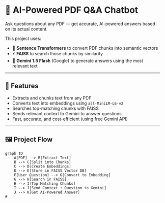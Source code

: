 # 📄 AI-Powered PDF Q&A Chatbot

Ask questions about any PDF — get accurate, AI-powered answers based on its actual content.

This project uses:
- 🧠 **Sentence Transformers** to convert PDF chunks into semantic vectors
- ⚡ **FAISS** to search those chunks by similarity
- 🤖 **Gemini 1.5 Flash** (Google) to generate answers using the most relevant text

---

## 📌 Features

- Extracts and chunks text from any PDF
- Converts text into embeddings using `all-MiniLM-L6-v2`
- Searches top-matching chunks with FAISS
- Sends relevant context to Gemini to answer questions
- Fast, accurate, and cost-efficient (using free Gemini API)

---

## 🖼️ Project Flow

```mermaid
graph TD
    A[PDF] --> B[Extract Text]
    B --> C[Split into Chunks]
    C --> D[Create Embeddings]
    D --> E[Store in FAISS Vector DB]
    F[User Question] --> G[Convert to Embedding]
    G --> H[Search in FAISS]
    H --> I[Top Matching Chunks]
    I --> J[Send Context + Question to Gemini]
    J --> K[Get AI-Powered Answer]
#
